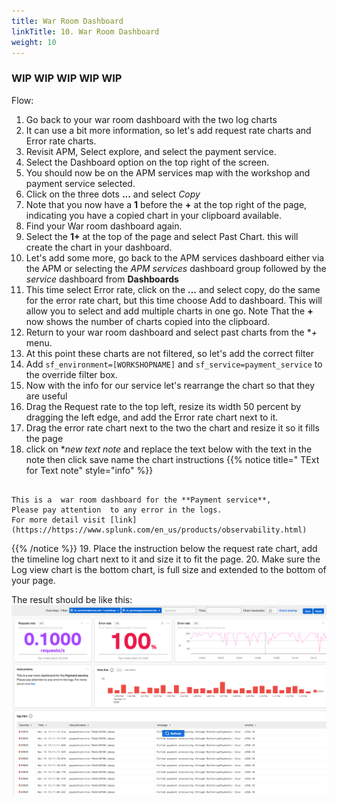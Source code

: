 ```yaml
---
title: War Room Dashboard
linkTitle: 10. War Room Dashboard
weight: 10
---
```


### WIP WIP WIP WIP WIP

Flow:

1. Go back to your war room dashboard with the two log charts
2. It can use a bit more information, so let's add request rate charts and Error rate charts.
3. Revisit APM, Select explore, and select the payment service.
4. Select the Dashboard option on the top right of the screen.
5. You should now be on the APM services map with the workshop and payment service selected.
6. Click on the three dots **...** and select *Copy*
7. Note that you now have a **1**  before the **+**  at the top right of the page, indicating you have a copied chart in your clipboard available.
8. Find your War room dashboard again.
9. Select the  **1+** at the top of the page and select Past Chart. this will create the chart in your dashboard.
10. Let's add some more, go back to the APM services dashboard either via the APM  or selecting the *APM services* dashboard group followed by the *service* dashboard from **Dashboards**
11. This time select Error rate, click on the **...**  and select copy, do the same for the error rate chart, but this time choose Add to dashboard. This will allow you to select and add multiple charts in one go. Note That the **+** now shows the number of charts copied into the clipboard.
12. Return to your war room dashboard and select past charts from the **+* menu.
13. At this point these charts are not filtered, so let's add the correct filter
14. Add `sf_environment=[WORKSHOPNAME]` and `sf_service=payment_service` to the override filter box.
15. Now with the info for our service let's rearrange the chart so that they are useful
16. Drag the Request rate to the top left, resize its width 50 percent by dragging the left edge, and add the Error rate chart next to it.
17. Drag the error rate chart next to the two the chart and resize it so it fills the page
18. click on **new text note* and replace the text below with the text in the note  then click save  name the chart instructions
{{% notice title=" TExt for Text note" style="info" %}}

```text

This is a  war room dashboard for the **Payment service**,  
Please pay attention  to any error in the logs.
For more detail visit [link](https://https://www.splunk.com/en_us/products/observability.html)

```

{{% /notice %}}
19. Place the instruction below the request rate chart, add the timeline log chart next to it and size it to fit the page.
20. Make sure the Log view chart is the bottom chart, is full size and extended to the bottom of your page.

The result should be like this:
![war room](images/warroom.png)
